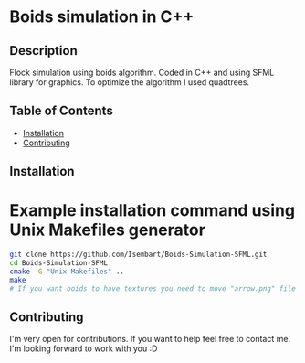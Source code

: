 # Boids simulation in C++

## Description

Flock simulation using boids algorithm. Coded in C++ and using SFML library for graphics.
To optimize the algorithm I used quadtrees.

## Table of Contents

- [Installation](#installation)
- [Contributing](#contributing)

## Installation
# Example installation command using Unix Makefiles generator
```bash
git clone https://github.com/Isembart/Boids-Simulation-SFML.git
cd Boids-Simulation-SFML
cmake -G "Unix Makefiles" ..
make
# If you want boids to have textures you need to move "arrow.png" file from the root folder to folder with the executable
```

## Contributing

I'm very open for contributions. If you want to help feel free to contact me. I'm looking forward to work with you :D
